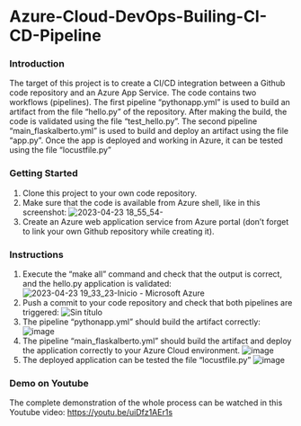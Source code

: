 # Azure-Cloud-DevOps-Builing-CI-CD-Pipeline

### Introduction
The target of this project is to create a CI/CD integration between a Github code repository and an Azure App Service. The code contains two workflows (pipelines).
The first pipeline “pythonapp.yml” is used to build an artifact from the file “hello.py” of the repository. After making the build, the code is validated using the file “test_hello.py”.
The second pipeline “main_flaskalberto.yml” is used to build and deploy an artifact using the file “app.py”. Once the app is deployed and working in Azure, it can be tested using the file “locustfile.py”

### Getting Started
1. Clone this project to your own code repository.
2. Make sure that the code is available from Azure shell, like in this screenshot:
![2023-04-23 18_55_54-](https://user-images.githubusercontent.com/40852884/235792036-814a881c-6346-4252-8a22-fd7d23b3da68.png)
3. Create an Azure web application service from Azure portal (don’t forget to link your own Github repository while creating it).


### Instructions
1. Execute the “make all” command and check that the output is correct, and the hello.py application is validated:
![2023-04-23 19_33_23-Inicio - Microsoft Azure](https://user-images.githubusercontent.com/40852884/235792123-420879d3-02b2-4db6-9354-f199a50bdc34.png)
2. Push a commit to your code repository and check that both pipelines are triggered:
![Sin título](https://user-images.githubusercontent.com/40852884/235792341-9bea6961-a08b-4693-aa08-4f309521a5aa.png)
3. The pipeline “pythonapp.yml” should build the artifact correctly:
![image](https://user-images.githubusercontent.com/40852884/235792236-74074309-3c18-428e-947b-6965b0159bc8.png)
4. The pipeline “main_flaskalberto.yml” should build the artifact and deploy the application correctly to your Azure Cloud environment.
![image](https://user-images.githubusercontent.com/40852884/235792874-83bb6d25-f108-47d0-91f4-700f1db3e66a.png)
5. The deployed application can be tested the file “locustfile.py”
![image](https://user-images.githubusercontent.com/40852884/235793343-bfb1f2d4-e535-4ce0-96e2-8e352260129d.png)


### Demo on Youtube
The complete demonstration of the whole process can be watched in this Youtube video:
https://youtu.be/uiDfz1AEr1s


